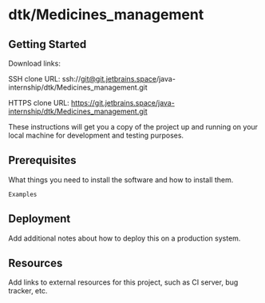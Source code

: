 # dtk/Medicines_management



## Getting Started

Download links:

SSH clone URL: ssh://git@git.jetbrains.space/java-internship/dtk/Medicines_management.git

HTTPS clone URL: https://git.jetbrains.space/java-internship/dtk/Medicines_management.git



These instructions will get you a copy of the project up and running on your local machine for development and testing purposes.

## Prerequisites

What things you need to install the software and how to install them.

```
Examples
```

## Deployment

Add additional notes about how to deploy this on a production system.

## Resources

Add links to external resources for this project, such as CI server, bug tracker, etc.
